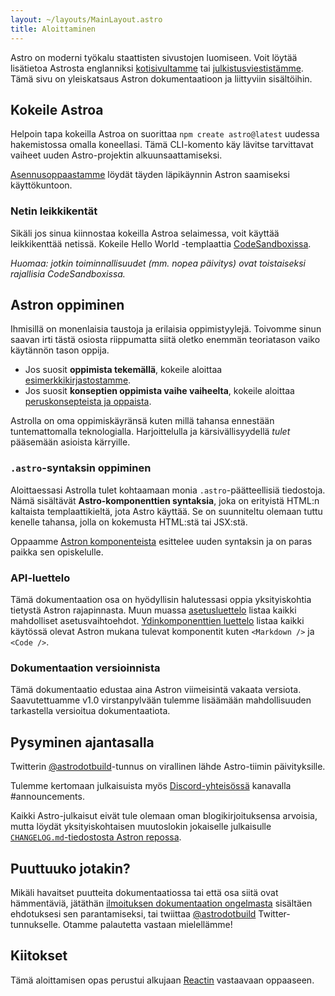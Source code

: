 ```yaml
---
layout: ~/layouts/MainLayout.astro
title: Aloittaminen
---
```


Astro on moderni työkalu staattisten sivustojen luomiseen. Voit löytää lisätietoa Astrosta englanniksi [kotisivultamme](https://astro.build/) tai [julkistusviestistämme](https://astro.build/blog/introducing-astro). Tämä sivu on yleiskatsaus Astron dokumentaatioon ja liittyviin sisältöihin.

## Kokeile Astroa

Helpoin tapa kokeilla Astroa on suorittaa `npm create astro@latest` uudessa hakemistossa omalla koneellasi. Tämä CLI-komento käy lävitse tarvittavat vaiheet uuden Astro-projektin alkuunsaattamiseksi.

[Asennusoppaastamme](/fi/install/auto/) löydät täyden läpikäynnin Astron saamiseksi käyttökuntoon.

### Netin leikkikentät

Sikäli jos sinua kiinnostaa kokeilla Astroa selaimessa, voit käyttää leikkikenttää netissä. Kokeile Hello World -templaattia [CodeSandboxissa](https://codesandbox.io/s/astro-template-hugb3).

_Huomaa: jotkin toiminnallisuudet (mm. nopea päivitys) ovat toistaiseksi rajallisia CodeSandboxissa._

## Astron oppiminen

Ihmisillä on monenlaisia taustoja ja erilaisia oppimistyylejä. Toivomme sinun saavan irti tästä osiosta riippumatta siitä oletko enemmän teoriatason vaiko käytännön tason oppija.

- Jos suosit **oppimista tekemällä**, kokeile aloittaa [esimerkkikirjastostamme](https://github.com/withastro/astro/tree/main/examples).
- Jos suosit **konseptien oppimista vaihe vaiheelta**, kokeile aloittaa [peruskonsepteista ja oppaista](/fi/core-concepts/project-structure/).

Astrolla on oma oppimiskäyränsä kuten millä tahansa ennestään tuntemattomalla teknologialla. Harjoittelulla ja kärsivällisyydellä _tulet_ pääsemään asioista kärryille.

### `.astro`-syntaksin oppiminen

Aloittaessasi Astrolla tulet kohtaamaan monia `.astro`-päätteellisiä tiedostoja. Nämä sisältävät **Astro-komponenttien syntaksia**, joka on erityistä HTML:n kaltaista templaattikieltä, jota Astro käyttää. Se on suunniteltu olemaan tuttu kenelle tahansa, jolla on kokemusta HTML:stä tai JSX:stä.

Oppaamme [Astron komponenteista](/fi/core-concepts/astro-components/) esittelee uuden syntaksin ja on paras paikka sen opiskelulle.

### API-luettelo

Tämä dokumentaation osa on hyödyllisin halutessasi oppia yksityiskohtia tietystä Astron rajapinnasta. Muun muassa [asetusluettelo](/fi/reference/configuration-reference/) listaa kaikki mahdolliset asetusvaihtoehdot. [Ydinkomponenttien luettelo](/fi/reference/api-reference/#built-in-components) listaa kaikki käytössä olevat Astron mukana tulevat komponentit kuten `<Markdown />` ja `<Code />`.

### Dokumentaation versioinnista

Tämä dokumentaatio edustaa aina Astron viimeisintä vakaata versiota. Saavutettuamme v1.0 virstanpylvään tulemme lisäämään mahdollisuuden tarkastella versioitua dokumentaatiota.

## Pysyminen ajantasalla

Twitterin [@astrodotbuild](https://twitter.com/astrodotbuild)-tunnus on virallinen lähde Astro-tiimin päivityksille.

Tulemme kertomaan julkaisuista myös [Discord-yhteisössä](https://astro.build/chat) kanavalla #announcements.

Kaikki Astro-julkaisut eivät tule olemaan oman blogikirjoituksensa arvoisia, mutta löydät yksityiskohtaisen muutoslokin jokaiselle julkaisulle [`CHANGELOG.md`-tiedostosta Astron repossa](https://github.com/withastro/astro/blob/main/packages/astro/CHANGELOG.md).

## Puuttuuko jotakin?

Mikäli havaitset puutteita dokumentaatiossa tai että osa siitä ovat hämmentäviä, jätäthän [ilmoituksen dokumentaation ongelmasta](https://github.com/withastro/astro/issues/new/choose) sisältäen ehdotuksesi sen parantamiseksi, tai twiittaa [@astrodotbuild](https://twitter.com/astrodotbuild) Twitter-tunnukselle. Otamme palautetta vastaan mielellämme!

## Kiitokset

Tämä aloittamisen opas perustui alkujaan [Reactin](https://reactjs.org/) vastaavaan oppaaseen.
